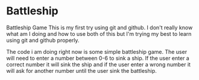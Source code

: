 # Battleship
Battleship Game
This is my first try using git and github. I don't really know what am I doing and how to use both of this but I'm trying my best to learn
using git and github properly.

The code i am doing right now is some simple battleship game. The user will need to enter a number between 0-6 to sink a ship. If the user
enter a correct number it will sink the ship and if the user enter a wrong number it will ask for another number until the user sink the
battleship.
